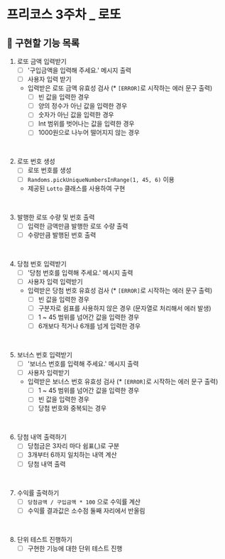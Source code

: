 # 프리코스 3주차 _ 로또

## 📍 구현할 기능 목록
1. 로또 금액 입력받기
    - [ ] '구입금액을 입력해 주세요.' 메시지 출력
    - [ ] 사용자 입력 받기
    - 입력받은 로또 금액 유효성 검사 (* `[ERROR]`로 시작하는 에러 문구 출력)
        - [ ] 빈 값을 입력한 경우
        - [ ] 양의 정수가 아닌 값을 입력한 경우
        - [ ] 숫자가 아닌 값을 입력한 경우
        - [ ] Int 범위를 벗어나는 값을 입력한 경우
        - [ ] 1000원으로 나누어 떨어지지 않는 경우

<br>

2. 로또 번호 생성
    - [ ] 로또 번호를 생성
    - [ ] `Randoms.pickUniqueNumbersInRange(1, 45, 6)` 이용
    - 제공된 `Lotto` 클래스를 사용하여 구현

<br>

3. 발행한 로또 수량 및 번호 출력
    - [ ] 입력한 금액만큼 발행한 로또 수량 출력
    - [ ] 수량만큼 발행된 번호 출력

<br>

4. 당첨 번호 입력받기
    - [ ] '당첨 번호를 입력해 주세요.' 메시지 출력
    - [ ] 사용자 입력 입력받기
    - 입력받은 당첨 번호 유효성 검사 (* `[ERROR]`로 시작하는 에러 문구 출력)
        - [ ] 빈 값을 입력한 경우
        - [ ] 구분자로 쉼표를 사용하지 않은 경우 (문자열로 처리해서 에러 발생)
        - [ ] 1 ~ 45 범위를 넘어간 값을 입력한 경우
        - [ ] 6개보다 적거나 6개를 넘게 입력한 경우

<br>

5. 보너스 번호 입력받기
    - [ ] '보너스 번호를 입력해 주세요.' 메시지 출력
    - [ ] 사용자 입력받기
    - 입력받은 보너스 번호 유효성 검사 (* `[ERROR]`로 시작하는 에러 문구 출력)
        - [ ] 1 ~ 45 범위를 넘어간 값을 입력한 경우
        - [ ] 빈 값을 입력한 경우
        - [ ] 당첨 번호와 중복되는 경우

<br>

6. 당첨 내역 출력하기
    - [ ] 당첨금은 3자리 마다 쉼표(,)로 구분
    - [ ] 3개부터 6까지 일치하는 내역 계산
    - [ ] 당첨 내역 출력

<br>

7. 수익률 출력하기
    - [ ] `당첨금액 / 구입금액 * 100` 으로 수익률 계산
    - [ ] 수익률 결과값은 소수점 둘째 자리에서 반올림

<br>

8. 단위 테스트 진행하기
    - [ ] 구현한 기능에 대한 단위 테스트 진행